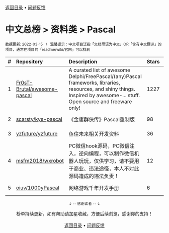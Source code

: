 <a href="https://gitee.com/GrowingGit/GitHub-Chinese-Top-Charts#github中文排行榜">返回目录</a> • <a href="/content/docs/feedback.md">问题反馈</a>

# 中文总榜 > 资料类 > Pascal
<sub>数据更新: 2022-03-15&nbsp;&nbsp;&nbsp;/&nbsp;&nbsp;&nbsp;温馨提示：中文项目泛指「文档母语为中文」OR「含有中文翻译」的项目，通常在项目的「readme/wiki/官网」可以找到</sub>

|#|Repository|Description|Stars|Updated|
|:-|:-|:-|:-|:-|
|1|[Fr0sT-Brutal/awesome-pascal](https://github.com/Fr0sT-Brutal/awesome-pascal)|A curated list of awesome Delphi/FreePascal/(any)Pascal frameworks, libraries, resources, and shiny things. Inspired by awesome-... stuff. Open source and freeware only!|1227|2022-03-09|
|2|[scarsty/kys-pascal](https://github.com/scarsty/kys-pascal)|《金庸群侠传》Pascal重制版|98|2022-02-24|
|3|[yzfuture/yzfuture](https://github.com/yzfuture/yzfuture)|鱼住未来相关开发资料|36|2021-12-24|
|4|[msfm2018/wxrobot](https://github.com/msfm2018/wxrobot)|PC微信hook源码，PC微信注入，逆向编程，可以制作微信机器人玩玩，仅供学习，请不要用于商业、违法途径，本人不对此源码造成的违法负责！|12|2022-02-11|
|5|[oiuv/1000yPascal](https://github.com/oiuv/1000yPascal)|网络游戏千年开发手册|6|2022-03-02|

<div align="center">
    <p><sub>↓ -- 感谢读者 -- ↓</sub></p>
    榜单持续更新，如有帮助请加星收藏，方便后续浏览，感谢你的支持！
</div>

<br/>

<div align="center"><a href="https://gitee.com/GrowingGit/GitHub-Chinese-Top-Charts#github中文排行榜">返回目录</a> • <a href="/content/docs/feedback.md">问题反馈</a></div>
